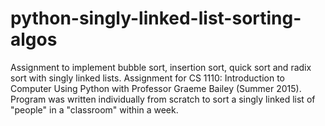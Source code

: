 # python-singly-linked-list-sorting-algos
Assignment to implement bubble sort, insertion sort, quick sort and radix sort with singly linked lists. Assignment for CS 1110: Introduction to Computer Using Python with Professor Graeme Bailey (Summer 2015). Program was written individually from scratch to sort a singly linked list of "people" in a "classroom" within a week.
